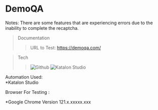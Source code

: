 # DemoQA

Notes:
There are some features that are experiencing errors due to the inability to complete the recaptcha.

> Documentation
>>URL to Test: https://demoqa.com/<br>


> Tech
>> ![Github](https://img.shields.io/badge/GitHub-100000?style=for-the-badge&logo=github&logoColor=white)
>> ![Katalon Studio](https://img.shields.io/badge/Katalon-100000.svg?style=for-the-badge&logo=Katalon-idea&logoColor=white)

Automation Used:<br>
*Katalon Studio<br>


Browser For Testing : <br>

\*Google Chrome Version 121.x.xxxxx.xxx <br>

